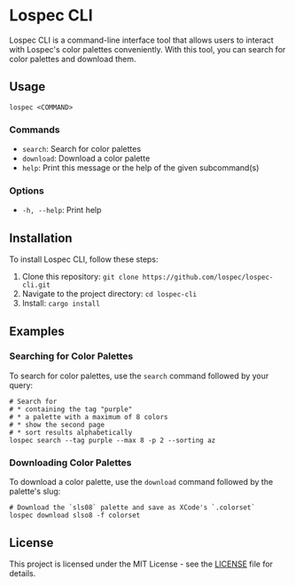 # Lospec CLI

Lospec CLI is a command-line interface tool that allows users to interact with Lospec's color palettes conveniently. With this tool, you can search for color palettes and download them.


## Usage

```
lospec <COMMAND>
```

### Commands

- `search`: Search for color palettes
- `download`: Download a color palette
- `help`: Print this message or the help of the given subcommand(s)

### Options


- `-h, --help`: Print help

## Installation

To install Lospec CLI, follow these steps:

1. Clone this repository: `git clone https://github.com/lospec/lospec-cli.git`
2. Navigate to the project directory: `cd lospec-cli`
3. Install: `cargo install`


## Examples

### Searching for Color Palettes

To search for color palettes, use the `search` command followed by your query:

```
# Search for
# * containing the tag "purple"
# * a palette with a maximum of 8 colors
# * show the second page
# * sort results alphabetically
lospec search --tag purple --max 8 -p 2 --sorting az
```

### Downloading Color Palettes

To download a color palette, use the `download` command followed by the palette's slug:

```
# Download the `sls08` palette and save as XCode's `.colorset`
lospec download slso8 -f colorset
```


## License

This project is licensed under the MIT License - see the [LICENSE](LICENSE) file for details.
